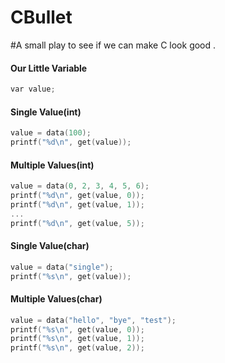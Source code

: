 CBullet
=======

#A small play to see if we can make C look good .


#### Our Little Variable
```c
var value;
```
#### Single Value(int)
```c
value = data(100);
printf("%d\n", get(value));
```

#### Multiple Values(int)
```c
value = data(0, 2, 3, 4, 5, 6);
printf("%d\n", get(value, 0));
printf("%d\n", get(value, 1));
...
printf("%d\n", get(value, 5));
```

#### Single Value(char)
```c
value = data("single");
printf("%s\n", get(value));
```
#### Multiple Values(char)
```c
value = data("hello", "bye", "test");
printf("%s\n", get(value, 0));
printf("%s\n", get(value, 1));
printf("%s\n", get(value, 2));
```
